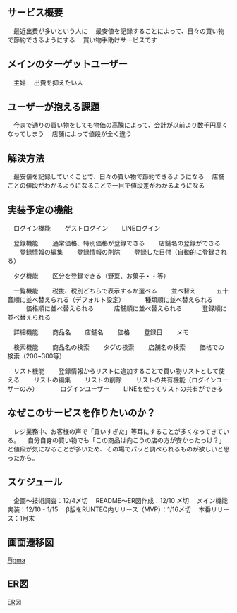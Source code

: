 ## サービス概要
　最近出費が多いという人に
　最安値を記録することによって、日々の買い物で節約できるようにする
　買い物手助けサービスです


## メインのターゲットユーザー
　主婦
　出費を抑えたい人


## ユーザーが抱える課題
　今まで通りの買い物をしても物価の高騰によって、会計が以前より数千円高くなってしまう
　店舗によって値段が全く違う


## 解決方法
　最安値を記録していくことで、日々の買い物で節約できるようになる
　店舗ごとの値段がわかるようになることで一目で値段差がわかるようになる
　

## 実装予定の機能
　ログイン機能
　　ゲストログイン
　　LINEログイン

　登録機能
　　通常価格、特別価格が登録できる
　　店舗名の登録ができる
　　登録情報の編集
　　登録情報の削除
　　登録した日付（自動的に登録される）

　タグ機能
　　区分を登録できる（野菜、お菓子・・等）

　一覧機能
　　税抜、税別どちらで表示するか選べる
　　並べ替え
　　　五十音順に並べ替えられる（デフォルト設定）
　　　種類順に並べ替えられる
　　　価格順に並べ替えられる
　　　店舗順に並べ替えられる
　　　登録順に並べ替えられる

　詳細機能
　　商品名
　　店舗名
　　価格
　　登録日
　　メモ

　検索機能
　　商品名の検索
　　タグの検索
　　店舗名の検索
　　価格での検索（200~300等）

　リスト機能
　　登録情報からリストに追加することで買い物リストとして使える
　　リストの編集
　　リストの削除
　　リストの共有機能（ログインユーザーのみ）
　　
　ログインユーザー
　　LINEを使ってリストの共有ができる


## なぜこのサービスを作りたいのか？
　レジ業務中、お客様の声で「買いすぎた」等耳にすることが多くなってきている。
　自分自身の買い物でも「この商品は向こうの店の方が安かったっけ？」と値段が気になることが多いため、その場でパッと調べられるものが欲しいと思ったから。


## スケジュール
　企画〜技術調査：12/4〆切
　README〜ER図作成：12/10 〆切
　メイン機能実装：12/10 - 1/15
　β版をRUNTEQ内リリース（MVP）：1/16〆切
　本番リリース：1月末


## 画面遷移図
[Figma](https://www.figma.com/file/gwugEzurjjBQAIWf0kCBZU/%E3%83%9D%E3%83%BC%E3%83%88%E3%83%95%E3%82%A9%E3%83%AA%E3%82%AA?node-id=0%3A1&t=cc1SMXXuOzXViNFs-1)


## ER図
[ER図](https://gyazo.com/34ccdfbc7711ce831988bb9e685fa23b)